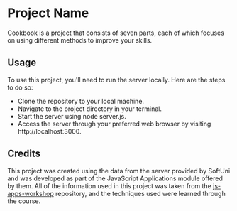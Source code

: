 # Project Name
Cookbook is a project that consists of seven parts, each of which focuses on using different methods to improve your skills. 

## Usage
To use this project, you'll need to run the server locally. Here are the steps to do so:

- Clone the repository to your local machine.
- Navigate to the project directory in your terminal.
- Start the server using node server.js.
- Access the server through your preferred web browser by visiting http://localhost:3000.

## Credits
This project was created using the data from the server provided by SoftUni and was developed as part of the JavaScript Applications module offered by them. All of the information used in this project was taken from the [js-apps-workshop](https://github.com/viktorpts/js-apps-workshop) repository, and the techniques used were learned through the course.



